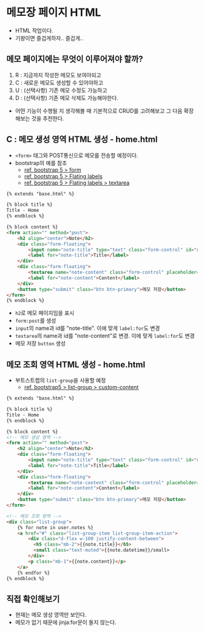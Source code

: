# 메모장 페이지 HTML
- HTML 작업이다.
- 기왕이면 즐겁게하자.. 즐겁게..

## 메모 페이지에는 무엇이 이루어져야 할까?
1. R : 지금까지 작성한 메모도 보여야되고
2. C : 새로운 메모도 생성할 수 있어야하고
3. U : (선택사항) 기존 메모 수정도 가능하고
4. D : (선택사항) 기존 메모 삭제도 가능해야한다.

- 어떤 기능이 수행될 지 생각해볼 때 기본적으로 CRUD를 고려해보고 그 다음 확장해보는 것을 추천한다.

## C : 메모 생성 영역 HTML 생성 - home.html
- `<form>` 태그와 POST통신으로 메모를 전송할 예정이다.
- bootstrap의 예를 참조
    - [ref. bootstrap 5 > form](https://getbootstrap.com/docs/5.0/forms/overview/#overview)
    - [ref. bootstrap 5 > Flating labels](https://getbootstrap.com/docs/5.0/forms/floating-labels/#example)
    - [ref. bootstrap 5 > Flating labels > textarea](https://getbootstrap.com/docs/5.0/forms/floating-labels/#textareas)


```html
{% extends "base.html" %}

{% block title %}
Title - Home
{% endblock %}

{% block content %}
<form action="" method="post">
    <h2 align="center">Note</h2>
    <div class="form-floating">
        <input name="note-title" type="text" class="form-control" id="note-title" placeholder="name@example.com">
        <label for="note-title">Title</label>
    </div>
    <div class="form-floating">
        <textarea name="note-content" class="form-control" placeholder="Leave a content here" id="note-content"></textarea>
        <label for="note-content">Content</label>
    </div>
    <button type="submit" class="btn btn-primary">메모 저장</button>
</form>
{% endblock %}
```
- `h2`로 메모 페이지임을 표시
- `form:post`를 생성
- `input`의 name과 id를 "note-title". 이에 맞게 `label:for`도 변경
- `textarea`의 name과 id를 "note-content"로 변경. 이에 맞게 `label:for`도 변경
- 메모 저장 `button` 생성


## 메모 조회 영역 HTML 생성 - home.html 
- 부트스트랩의 `list-group`을 사용할 예정
    - [ref. bootstrap5 > list-group > custom-content](https://getbootstrap.com/docs/5.0/components/list-group/#custom-content)

```html
{% extends "base.html" %}

{% block title %}
Title - Home
{% endblock %}

{% block content %}
<!-- 메모 생성 영역 -->
<form action="" method="post">
    <h2 align="center">Note</h2>
    <div class="form-floating">
        <input name="note-title" type="text" class="form-control" id="note-title" placeholder="name@example.com">
        <label for="note-title">Title</label>
    </div>
    <div class="form-floating">
        <textarea name="note-content" class="form-control" placeholder="Leave a content here" id="note-content"></textarea>
        <label for="note-content">Content</label>
    </div>
    <button type="submit" class="btn btn-primary">메모 저장</button>
</form>

<!-- 메모 조회 영역 -->
<div class="list-group">
    {% for note in user.notes %}
    <a href="#" class="list-group-item list-group-item-action">
        <div class="d-flex w-100 justify-content-between">
          <h5 class="mb-2">{{note.title}}</h5>
          <small class="text-muted">{{note.datetime}}/small>
        </div>
        <p class="mb-1">{{note.content}}</p>
    </a>  
    {% endfor %}
{% endblock %}
```

## 직접 확인해보기
- 현재는 메모 생성 영역만 보인다.
- 메모가 없기 때문에 jinja:for문이 돌지 않는다.